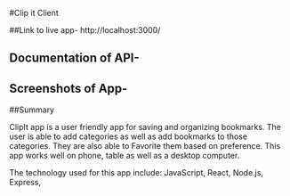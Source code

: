 #Clip it Client

##Link to live app- http://localhost:3000/

## Documentation of API- 

## Screenshots of App- 

##Summary

  ClipIt app is a user friendly app for saving and organizing bookmarks. The user is able to add categories as well as add bookmarks to those categories. They are also able to Favorite them based on preference. This app works well on phone, table as well as a desktop computer. 
  
 The technology used for this app include: JavaScript, React, Node.js, Express, 


